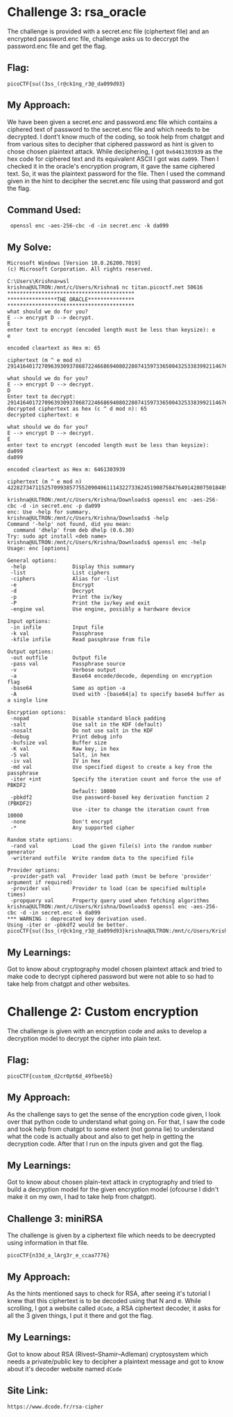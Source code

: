 # Challenge 3: rsa_oracle
The challenge is provided with a secret.enc file (ciphertext file) and an encrypted password.enc file, challenge asks us to deccrypt the password.enc file and get  the flag.

## Flag:
```
picoCTF{su((3ss_(r@ck1ng_r3@_da099d93}
```

## My Approach:
We have been given a secret.enc and password.enc file which contains a ciphered text of password to the secret.enc file and which needs to be decrypted. I dont't know much of the coding, so took help from chatgpt and from various sites to decipher that ciphered password as hint is given to chose chosen plaintext attack. While deciphering, I got ```0x6461303939``` as the hex code for ciphered text and its equivalent ASCII I got was ```da099```. Then I checked it in the oracle's encryption program, it gave the same ciphered text. So, it was the plaintext password for the file. 
Then I used the command given in the hint to decipher the secret.enc file using that password and got the flag.

## Command Used:
```
 openssl enc -aes-256-cbc -d -in secret.enc -k da099
```

## My Solve:
```
Microsoft Windows [Version 10.0.26200.7019]
(c) Microsoft Corporation. All rights reserved.

C:\Users\Krishna>wsl
krishna@ULTRON:/mnt/c/Users/Krishna$ nc titan.picoctf.net 50616
*****************************************
****************THE ORACLE***************
*****************************************
what should we do for you?
E --> encrypt D --> decrypt.
E
enter text to encrypt (encoded length must be less than keysize): e
e

encoded cleartext as Hex m: 65

ciphertext (m ^ e mod n) 2914164017270963930937868722466869408022807415973365004325338399211467601153124260350527660034792243795980989219063339385786999199686204275562956335980305

what should we do for you?
E --> encrypt D --> decrypt.
D
Enter text to decrypt: 2914164017270963930937868722466869408022807415973365004325338399211467601153124260350527660034792243795980989219063339385786999199686204275562956335980305
decrypted ciphertext as hex (c ^ d mod n): 65
decrypted ciphertext: e

what should we do for you?
E --> encrypt D --> decrypt.
E
enter text to encrypt (encoded length must be less than keysize): da099
da099

encoded cleartext as Hex m: 6461303939

ciphertext (m ^ e mod n) 4228273471152570993857755209040611143227336245190875847649142807501848960847851973658239485570030833999780269457000091948785164374915942471027917017922546

krishna@ULTRON:/mnt/c/Users/Krishna/Downloads$ openssl enc -aes-256-cbc -d -in secret.enc -p da099
enc: Use -help for summary.
krishna@ULTRON:/mnt/c/Users/Krishna/Downloads$ -help
Command '-help' not found, did you mean:
  command 'dhelp' from deb dhelp (0.6.30)
Try: sudo apt install <deb name>
krishna@ULTRON:/mnt/c/Users/Krishna/Downloads$ openssl enc -help
Usage: enc [options]

General options:
 -help               Display this summary
 -list               List ciphers
 -ciphers            Alias for -list
 -e                  Encrypt
 -d                  Decrypt
 -p                  Print the iv/key
 -P                  Print the iv/key and exit
 -engine val         Use engine, possibly a hardware device

Input options:
 -in infile          Input file
 -k val              Passphrase
 -kfile infile       Read passphrase from file

Output options:
 -out outfile        Output file
 -pass val           Passphrase source
 -v                  Verbose output
 -a                  Base64 encode/decode, depending on encryption flag
 -base64             Same as option -a
 -A                  Used with -[base64|a] to specify base64 buffer as a single line

Encryption options:
 -nopad              Disable standard block padding
 -salt               Use salt in the KDF (default)
 -nosalt             Do not use salt in the KDF
 -debug              Print debug info
 -bufsize val        Buffer size
 -K val              Raw key, in hex
 -S val              Salt, in hex
 -iv val             IV in hex
 -md val             Use specified digest to create a key from the passphrase
 -iter +int          Specify the iteration count and force the use of PBKDF2
                     Default: 10000
 -pbkdf2             Use password-based key derivation function 2 (PBKDF2)
                     Use -iter to change the iteration count from 10000
 -none               Don't encrypt
 -*                  Any supported cipher

Random state options:
 -rand val           Load the given file(s) into the random number generator
 -writerand outfile  Write random data to the specified file

Provider options:
 -provider-path val  Provider load path (must be before 'provider' argument if required)
 -provider val       Provider to load (can be specified multiple times)
 -propquery val      Property query used when fetching algorithms
krishna@ULTRON:/mnt/c/Users/Krishna/Downloads$ openssl enc -aes-256-cbc -d -in secret.enc -k da099
*** WARNING : deprecated key derivation used.
Using -iter or -pbkdf2 would be better.
picoCTF{su((3ss_(r@ck1ng_r3@_da099d93}krishna@ULTRON:/mnt/c/Users/Krishna/Downloads$
```

## My Learnings:
Got to know about cryptography model chosen plaintext attack and tried to make code to decrypt ciphered password but were not able to so had to take help from chatgpt and other websites.  


# Challenge 2: Custom encryption
The challenge is given with an encryption code and asks to develop a decryption model to decrypt the cipher into plain text.

## Flag:
```
picoCTF{custom_d2cr0pt6d_49fbee5b}
```

## My Approach:
As the challenge says to get the sense of the encryption code given, I look over that python code to understand what going on. For that, I saw the code and took help from chatgpt to some extent (not gonna lie) to understand what the code is actually about and also to get help in getting the decryption code. After that I run on the inputs given and got the flag.

## My Learnings:
Got to know about chosen plain-text attack in cryptography and tried to build a decryption model for the given encryption model (ofcourse I didn't make it on my own, I had to take help from chatgpt).


## Challenge 3: miniRSA
The challenge is given by a ciphertext file which needs to be deecrypted using information in that file.

```
picoCTF{n33d_a_lArg3r_e_ccaa7776}
```

## My Approach:
As the hints mentioned says to check for RSA, after seeing it's tutorial I knew that this ciphertext is to be decoded using that N and e.
While scrolling, I got a website called ```dCode```, a RSA ciphertext decoder, it asks for all the 3 given things, I put it there and got the flag.


## My Learnings:
Got to know about RSA (Rivest–Shamir–Adleman) cryptosystem which needs a private/public key to decipher a plaintext message and got to know about it's decoder website named ```dCode```

## Site Link:
```
https://www.dcode.fr/rsa-cipher
```
